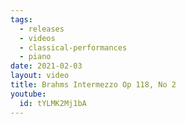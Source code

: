 ```yaml
---
tags:
  - releases
  - videos
  - classical-performances
  - piano
date: 2021-02-03
layout: video
title: Brahms Intermezzo Op 118, No 2
youtube:
  id: tYLMK2Mj1bA
---
```

